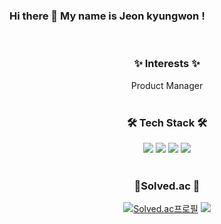 
  
### Hi there 👋 My name is Jeon kyungwon !

<br>

<div align="center">


### ✨ Interests ✨
<div>Product Manager
</div>

<br>

### 🛠 Tech Stack 🛠
<div>
<img src="https://img.shields.io/badge/C-A8B9CC?style=flat&logo=C&logoColor=white">
<img src="https://img.shields.io/badge/Python-3766AB?style=flat&logo=Python&logoColor=white"> 
<img src="https://img.shields.io/badge/Arduino-00979D?style=flat&logo=Arduino&logoColor=white">
<img src="https://img.shields.io/badge/Unity-FFFFFF?style=flat&logo=Unity&logoColor=white">
</div>
  
<br>

### 🌟Solved.ac 🌟
[![Solved.ac프로필](http://mazassumnida.wtf/api/v2/generate_badge?boj=peterjkw)](https://solved.ac/peterjkw)
<a href="https://solved.ac/peterjkw"><img src="http://mazandi.herokuapp.com/api?handle=peterjkw&theme=warm"/></a>
